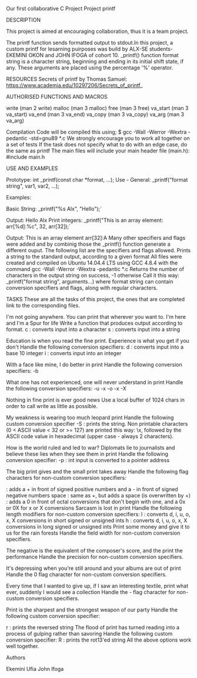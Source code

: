Our first collaborative C Project
Project printf

DESCRIPTION

This project is aimed at encouraging collaboration, thus it is a team project.

The printf function sends formatted output to stdout.In this project, a custom printf for lesarning puirposes was build by ALX-SE students- EKEMINI OKON and JOHN IFOGA of cohort 10.
_printf() function format string is a character string, beginning and ending in its initial shift state, if any. These arguments are placed using the percentage '%' operator.

RESOURCES Secrets of printf by Thomas Samuel: https://www.academia.edu/10297206/Secrets_of_printf_

AUTHORISED FUNCTIONS AND MACROS

write (man 2 write) malloc (man 3 malloc) free (man 3 free) va_start (man 3 va_start) va_end (man 3 va_end) va_copy (man 3 va_copy) va_arg (man 3 va_arg)

Compilation Code will be compiled this using; $ gcc -Wall -Werror -Wextra -pedantic -std=gnu89 *.c 
We strongly encourage you to work all together on a set of tests If the task does not specify what to do with an edge case, do the same as printf The main files will include your main header file (main.h): #include main.h

USE AND EXAMPLES

Prototype: int _printf(const char *format, ...); Use - General: _printf("format string", var1, var2, ...);

Examples:

Basic String: _printf("%s Alx", "Hello");`

Output: Hello Alx Print integers: _printf("This is an array element: arr[%d]:%c", 32, arr[32]);`

Output: This is an array element arr[32]:A Many other specifiers and flags were added and by combinig those the _printf() function generate a different ouput. The following list are the specifiers and flags allowed. Prints a string to the standard output, according to a given format All files were created and compiled on Ubuntu 14.04.4 LTS using GCC 4.8.4 with the command gcc -Wall -Werror -Wextra -pedantic *.c Returns the number of characters in the output string on success, -1 otherwise Call it this way: _printf("format string", arguments...) where format string can contain conversion specifiers and flags, along with regular characters.

TASKS These are all the tasks of this project, the ones that are completed link to the corresponding files.

I'm not going anywhere. You can print that wherever you want to. I'm here and I'm a Spur for life Write a function that produces output according to format. c : converts input into a character s : converts input into a string

Education is when you read the fine print. Experience is what you get if you don't Handle the following conversion specifiers: d : converts input into a base 10 integer i : converts input into an integer

With a face like mine, I do better in print Handle the following conversion specifiers: -b

What one has not experienced, one will never understand in print Handle the following conversion specifiers: -u -x -o -x -X

Nothing in fine print is ever good news Use a local buffer of 1024 chars in order to call write as little as possible.

My weakness is wearing too much leopard print Handle the following custom conversion specifier -S : prints the string. Non printable characters (0 < ASCII value < 32 or >= 127) are printed this way: \x, followed by the ASCII code value in hexadecimal (upper case - always 2 characters).

How is the world ruled and led to war? Diplomats lie to journalists and believe these lies when they see them in print Handle the following conversion specifier: -p : int input is converted to a pointer address

The big print gives and the small print takes away Handle the following flag characters for non-custom conversion specifiers:

: adds a + in front of signed positive numbers and a - in front of signed negative numbers
space : same as +, but adds a space (is overwritten by +)
: adds a 0 in front of octal conversions that don't begin with one, and a 0x or 0X for x or X conversions
Sarcasm is lost in print Handle the following length modifiers for non-custom conversion specifiers:
l : converts d, i, u, o, x, X conversions in short signed or unsigned ints
h : converts d, i, u, o, x, X conversions in long signed or unsigned ints
Print some money and give it to us for the rain forests Handle the field width for non-custom conversion specifiers.

The negative is the equivalent of the composer's score, and the print the performance Handle the precision for non-custom conversion specifiers.

It's depressing when you're still around and your albums are out of print Handle the 0 flag character for non-custom conversion specifiers.

Every time that I wanted to give up, if I saw an interesting textile, print what ever, suddenly I would see a collection Handle the - flag character for non-custom conversion specifiers.

Print is the sharpest and the strongest weapon of our party Handle the following custom conversion specifier:

r : prints the reversed string
The flood of print has turned reading into a process of gulping rather than savoring Handle the following custom conversion specifier:
R : prints the rot13'ed string
All the above options work well together.

Authors

Ekemini Ufia
John Ifoga
